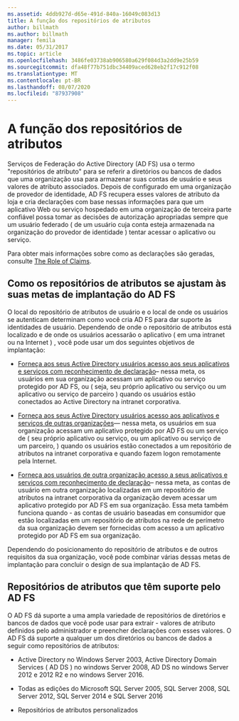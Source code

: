 ```yaml
---
ms.assetid: 4ddb927d-d65e-491d-840a-16049c083d13
title: A função dos repositórios de atributos
author: billmath
ms.author: billmath
manager: femila
ms.date: 05/31/2017
ms.topic: article
ms.openlocfilehash: 3486fe03738ab906580a629f084d3a2dd9e25b59
ms.sourcegitcommit: dfa48f77b751dbc34409aced628eb2f17c912f08
ms.translationtype: MT
ms.contentlocale: pt-BR
ms.lasthandoff: 08/07/2020
ms.locfileid: "87937908"
---
```

# <a name="the-role-of-attribute-stores"></a>A função dos repositórios de atributos
Serviços de Federação do Active Directory (AD FS) usa o termo "repositórios de atributo" para se referir a diretórios ou bancos de dados que uma organização usa para armazenar suas contas de usuário e seus valores de atributo associados. Depois de configurado em uma organização de provedor de identidade, AD FS recupera esses valores de atributo da loja e cria declarações com base nessas informações para que um aplicativo Web ou serviço hospedado em uma organização de terceira parte confiável possa tomar as decisões de autorização apropriadas sempre que um usuário federado \( de um usuário cuja conta esteja armazenada na organização do provedor de identidade \) tentar acessar o aplicativo ou serviço.

Para obter mais informações sobre como as declarações são geradas, consulte [The Role of Claims](The-Role-of-Claims.md).

## <a name="how-attribute-stores-fit-in-with-your-ad-fs-deployment-goals"></a>Como os repositórios de atributos se ajustam às suas metas de implantação do AD FS
O local do repositório de atributos de usuário e o local de onde os usuários se autenticam determinam como você cria AD FS para dar suporte às identidades de usuário. Dependendo de onde o repositório de atributos está localizado e de onde os usuários acessarão o aplicativo \( em uma intranet ou na Internet \) , você pode usar um dos seguintes objetivos de implantação:

-   [Forneça aos seus Active Directory usuários acesso aos seus aplicativos e serviços com reconhecimento de declaração](/previous-versions/windows/it-pro/windows-server-2012-R2-and-2012/dd807071(v=ws.11))– nessa meta, os usuários em sua organização acessam um aplicativo ou serviço protegido por AD FS, ou \( seja, seu próprio aplicativo ou serviço ou um aplicativo ou serviço de parceiro \) quando os usuários estão conectados ao Active Directory na intranet corporativa.

-   [Forneça aos seus Active Directory usuários acesso aos aplicativos e serviços de outras organizações](/previous-versions/windows/it-pro/windows-server-2012-R2-and-2012/dd807123(v=ws.11))— nessa meta, os usuários em sua organização acessam um aplicativo protegido por AD FS ou um serviço de \( seu próprio aplicativo ou serviço, ou um aplicativo ou serviço de um parceiro, \) quando os usuários estão conectados a um repositório de atributos na intranet corporativa e quando fazem logon remotamente pela Internet.

-   [Forneça aos usuários de outra organização acesso a seus aplicativos e serviços com reconhecimento de declaração](/previous-versions/windows/it-pro/windows-server-2012-R2-and-2012/dd807099(v=ws.11))– nessa meta, as contas de usuário em outra organização localizadas em um repositório de atributos na intranet corporativa da organização devem acessar um aplicativo protegido por AD FS em sua organização. Essa meta também funciona quando \- as contas de usuário baseadas em consumidor que estão localizadas em um repositório de atributos na rede de perímetro da sua organização devem ser fornecidas com acesso a um aplicativo protegido por AD FS em sua organização.

Dependendo do posicionamento do repositório de atributos e de outros requisitos da sua organização, você pode combinar várias dessas metas de implantação para concluir o design de sua implantação de AD FS.

## <a name="attribute-stores-that-are-supported-by-ad-fs"></a>Repositórios de atributos que têm suporte pelo AD FS
O AD FS dá suporte a uma ampla variedade de repositórios de diretórios e bancos de dados que você pode usar para extrair \- valores de atributo definidos pelo administrador e preencher declarações com esses valores. O AD FS dá suporte a qualquer um dos diretórios ou bancos de dados a seguir como repositórios de atributos:

-   Active Directory no Windows Server 2003, Active Directory Domain Services \( AD DS \) no windows Server 2008, AD DS no windows Server 2012 e 2012 R2 e no windows Server 2016.

-   Todas as edições do Microsoft SQL Server 2005, SQL Server 2008, SQL Server 2012, SQL Server 2014 e SQL Server 2016

-   Repositórios de atributos personalizados

